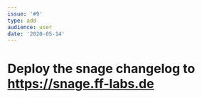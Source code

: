 ```yaml
---
issue: '#9'
type: add
audience: user
date: '2020-05-14'
---
```

# Deploy the snage changelog to https://snage.ff-labs.de
